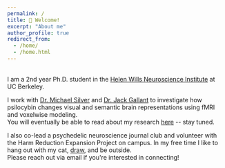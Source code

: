 ```yaml
---
permalink: /
title: 👋 Welcome!
excerpt: "About me"
author_profile: true
redirect_from: 
  - /home/
  - /home.html
---
```

\
I am a 2nd year Ph.D. student in the [Helen Wills Neuroscience Institute](https://neuroscience.berkeley.edu/) at UC Berkeley.  

I work with [Dr. Michael Silver](https://argentum.ucbso.berkeley.edu/) and [Dr. Jack Gallant](https://www.gallantlab.org) to investigate how psilocybin changes visual and semantic brain representations using fMRI and voxelwise modeling.  
You will eventually be able to read about my research [here](https://jenholmberg.github.io/research/) -- stay tuned. 
  
    
I also co-lead a psychedelic neuroscience journal club and volunteer with the Harm Reduction Expansion Project on campus. In my free time I like to hang out with my cat, [draw](https://www.instagram.com/glitterphysics/), and be outside.  
Please reach out via email if you're interested in connecting!  
